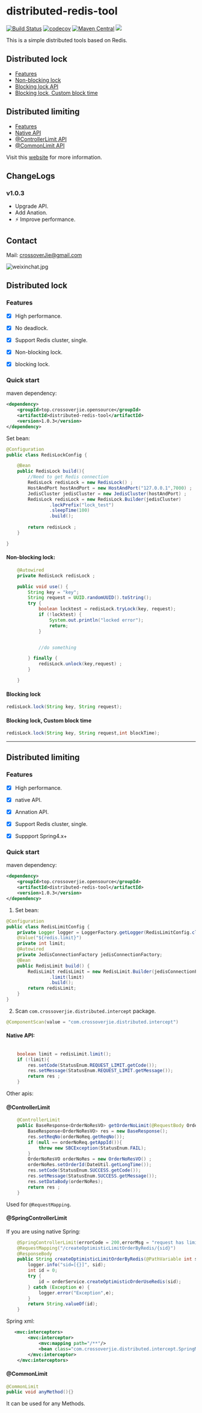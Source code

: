 # distributed-redis-tool

[![Build Status](https://travis-ci.org/crossoverJie/distributed-redis-tool.svg?branch=master)](https://travis-ci.org/crossoverJie/distributed-redis-tool)
[![codecov](https://codecov.io/gh/crossoverJie/distributed-redis-tool/branch/master/graph/badge.svg)](https://codecov.io/gh/crossoverJie/distributed-redis-tool)
[![Maven Central](https://maven-badges.herokuapp.com/maven-central/top.crossoverjie.opensource/distributed-redis-tool/badge.svg)](https://maven-badges.herokuapp.com/maven-central/top.crossoverjie.opensource/distributed-redis-tool/)
[![](https://badge.juejin.im/entry/5ae3d0c56fb9a07aae14ea59/likes.svg?style=flat-square)](https://juejin.im/post/5ae3d08b6fb9a07a9e4cf71c)


This is a simple distributed tools based on Redis.


## Distributed lock

* [Features](https://github.com/crossoverJie/distributed-redis-tool#features)
* [Non-blocking lock](https://github.com/crossoverJie/distributed-redis-tool#non-blocking-lock)
* [Blocking lock API](https://github.com/crossoverJie/distributed-redis-tool#blocking-lock)
* [Blocking lock, Custom block time](https://github.com/crossoverJie/distributed-redis-tool#blocking-lock-custom-block-time)


## Distributed limiting

* [Features](https://github.com/crossoverJie/distributed-redis-tool#features-1)
* [Native API](https://github.com/crossoverJie/distributed-redis-tool#native-api)
* [@ControllerLimit API](https://github.com/crossoverJie/distributed-redis-tool#controllerlimit)
* [@CommonLimit API](https://github.com/crossoverJie/distributed-redis-tool#controllerlimit)

Visit this [website](https://www.google.com/search?newwindow=1&ei=SdjjWu3XKYXSU_SKgIgH&q=Distributed+site%3AcrossoverJie.top&oq=Distributed+site%3AcrossoverJie.top&gs_l=psy-ab.3...9719.30867.0.31049.47.33.7.0.0.0.519.5126.4-11j1.12.0....0...1.1j4.64.psy-ab..31.0.0....0.ltPqVipC_iE) for more information.


## ChangeLogs

### v1.0.3

- Upgrade API.
- Add Anation.
- :zap: Improve performance.


## Contact

Mail: crossoverJie@gmail.com

![weixinchat.jpg](https://crossoverjie.top/uploads/weixinchat.jpg)



## Distributed lock

### Features

- [x] High performance.
- [x] No deadlock.
- [x] Support Redis cluster, single.
- [x] Non-blocking lock.
- [x] blocking lock.


### Quick start



maven dependency:

```xml
<dependency>
    <groupId>top.crossoverjie.opensource</groupId>
    <artifactId>distributed-redis-tool</artifactId>
    <version>1.0.3</version>
</dependency>
```

Set bean:

```java
@Configuration
public class RedisLockConfig {

    @Bean
    public RedisLock build(){
        //Need to get Redis connection 
        RedisLock redisLock = new RedisLock() ;
        HostAndPort hostAndPort = new HostAndPort("127.0.0.1",7000) ;
        JedisCluster jedisCluster = new JedisCluster(hostAndPort) ;
        RedisLock redisLock = new RedisLock.Builder(jedisCluster)
                .lockPrefix("lock_test")
                .sleepTime(100)
                .build();
                
        return redisLock ;
    }

}

```

#### Non-blocking lock:

```java
    @Autowired
    private RedisLock redisLock ;

    public void use() {
        String key = "key";
        String request = UUID.randomUUID().toString();
        try {
            boolean locktest = redisLock.tryLock(key, request);
            if (!locktest) {
                System.out.println("locked error");
                return;
            }


            //do something

        } finally {
            redisLock.unlock(key,request) ;
        }

    }

```

#### Blocking lock

```java
redisLock.lock(String key, String request);
```

#### Blocking lock, Custom block time

```java
redisLock.lock(String key, String request,int blockTime);
```


----

## Distributed limiting
### Features

- [x] High performance.
- [x] native API.
- [x] Annation API.
- [x] Support Redis cluster, single.
- [x] Suppport Spring4.x+


### Quick start

maven dependency:

```xml
<dependency>
    <groupId>top.crossoverjie.opensource</groupId>
    <artifactId>distributed-redis-tool</artifactId>
    <version>1.0.3</version>
</dependency>
```

1. Set bean:

```java
@Configuration
public class RedisLimitConfig {
    private Logger logger = LoggerFactory.getLogger(RedisLimitConfig.class);
    @Value("${redis.limit}")
    private int limit;
    @Autowired
    private JedisConnectionFactory jedisConnectionFactory;
    @Bean
    public RedisLimit build() {
        RedisLimit redisLimit = new RedisLimit.Builder(jedisConnectionFactory, RedisToolsConstant.SINGLE)
                .limit(limit)
                .build();
        return redisLimit;
    }
}
```

2. Scan `com.crossoverjie.distributed.intercept` package.

```java
@ComponentScan(value = "com.crossoverjie.distributed.intercept")
```

#### Native API:

```java
  	
    boolean limit = redisLimit.limit();
    if (!limit){
        res.setCode(StatusEnum.REQUEST_LIMIT.getCode());
        res.setMessage(StatusEnum.REQUEST_LIMIT.getMessage());
        return res ;
    }
```

Other apis:

#### @ControllerLimit

```java
    @ControllerLimit
    public BaseResponse<OrderNoResVO> getOrderNoLimit(@RequestBody OrderNoReqVO orderNoReq) {
        BaseResponse<OrderNoResVO> res = new BaseResponse();
        res.setReqNo(orderNoReq.getReqNo());
        if (null == orderNoReq.getAppId()){
            throw new SBCException(StatusEnum.FAIL);
        }
        OrderNoResVO orderNoRes = new OrderNoResVO() ;
        orderNoRes.setOrderId(DateUtil.getLongTime());
        res.setCode(StatusEnum.SUCCESS.getCode());
        res.setMessage(StatusEnum.SUCCESS.getMessage());
        res.setDataBody(orderNoRes);
        return res ;
    }
```

Used for `@RequestMapping`.


#### @SpringControllerLimit

If you are using native Spring:

```java
    @SpringControllerLimit(errorCode = 200,errorMsg = "request has limited")
    @RequestMapping("/createOptimisticLimitOrderByRedis/{sid}")
    @ResponseBody
    public String createOptimisticLimitOrderByRedis(@PathVariable int sid) {
        logger.info("sid=[{}]", sid);
        int id = 0;
        try {
            id = orderService.createOptimisticOrderUseRedis(sid);
        } catch (Exception e) {
            logger.error("Exception",e);
        }
        return String.valueOf(id);
    }
```

Spring xml:

```xml
   <mvc:interceptors>
        <mvc:interceptor>
            <mvc:mapping path="/**"/> 
            <bean class="com.crossoverjie.distributed.intercept.SpringMVCIntercept"/>
        </mvc:interceptor>
    </mvc:interceptors>
```

#### @CommonLimit

```java
@CommonLimit
public void anyMethod(){}
```

It can be used for any Methods.




